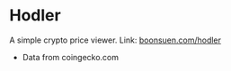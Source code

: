 # Hodler
A simple crypto price viewer.
Link: [boonsuen.com/hodler](https://boonsuen.com/hodler/)
- Data from coingecko.com